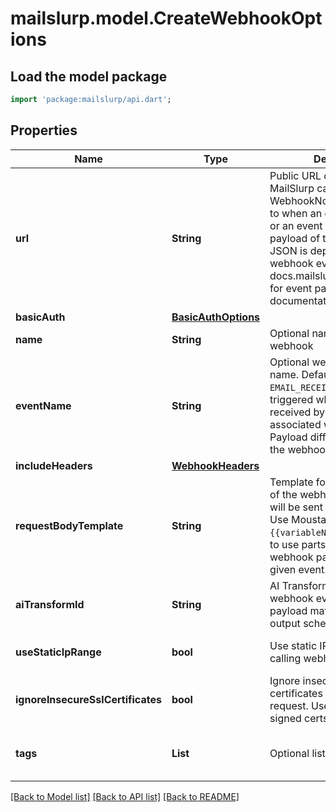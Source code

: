 # mailslurp.model.CreateWebhookOptions

## Load the model package
```dart
import 'package:mailslurp/api.dart';
```

## Properties
Name | Type | Description | Notes
------------ | ------------- | ------------- | -------------
**url** | **String** | Public URL on your server that MailSlurp can post WebhookNotification payload to when an email is received or an event is trigger. The payload of the submitted JSON is dependent on the webhook event type. See docs.mailslurp.com/webhooks for event payload documentation. | 
**basicAuth** | [**BasicAuthOptions**](BasicAuthOptions) |  | [optional] 
**name** | **String** | Optional name for the webhook | [optional] 
**eventName** | **String** | Optional webhook event name. Default is `EMAIL_RECEIVED` and is triggered when an email is received by the inbox associated with the webhook. Payload differ according to the webhook event name. | [optional] 
**includeHeaders** | [**WebhookHeaders**](WebhookHeaders) |  | [optional] 
**requestBodyTemplate** | **String** | Template for the JSON body of the webhook request that will be sent to your server. Use Moustache style `{{variableName}}` templating to use parts of the standard webhook payload for the given event. | [optional] 
**aiTransformId** | **String** | AI Transform ID to apply to the webhook event and send a payload matching transform output schema | [optional] 
**useStaticIpRange** | **bool** | Use static IP range when calling webhook endpoint | [optional] [default to false]
**ignoreInsecureSslCertificates** | **bool** | Ignore insecure SSL certificates when sending request. Useful for self-signed certs. | [optional] 
**tags** | **List<String>** | Optional list of tags | [optional] [default to const []]

[[Back to Model list]](../README#documentation-for-models) [[Back to API list]](../README#documentation-for-api-endpoints) [[Back to README]](../README)


